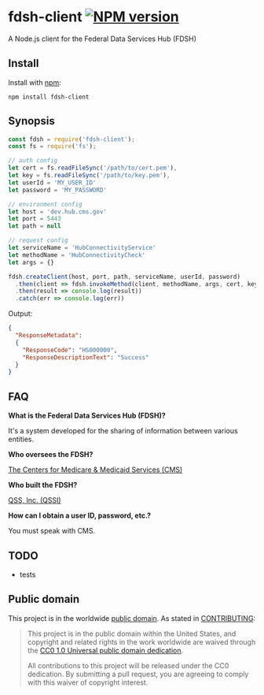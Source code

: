 # fdsh-client [![NPM version][npm-image]][npm-url]

A Node.js client for the Federal Data Services Hub (FDSH)


## Install

Install with [npm](http://github.com/isaacs/npm):

```
npm install fdsh-client
```

## Synopsis

```javascript
const fdsh = require('fdsh-client');
const fs = require('fs');

// auth config
let cert = fs.readFileSync('/path/to/cert.pem'),
let key = fs.readFileSync('/path/to/key.pem'),
let userId = 'MY_USER_ID'
let password = 'MY_PASSWORD'

// environment config
let host = 'dev.hub.cms.gov'
let port = 5443
let path = null

// request config
let serviceName = 'HubConnectivityService'
let methodName = 'HubConnectivityCheck'
let args = {}

fdsh.createClient(host, port, path, serviceName, userId, password)
  .then(client => fdsh.invokeMethod(client, methodName, args, cert, key))
  .then(result => console.log(result))
  .catch(err => console.log(err))
```

Output:
```JSON
{
  "ResponseMetadata":
  {
    "ResponseCode": "HS000000",
    "ResponseDescriptionText": "Success"
  }
}
```

## FAQ

__What is the Federal Data Services Hub (FDSH)?__

It's a system developed for the sharing of information between various entities.

__Who oversees the FDSH?__

[The Centers for Medicare & Medicaid Services (CMS)](https://www.cms.gov/)

__Who built the FDSH?__

[QSS, Inc. (QSSI)](http://www.qssinc.com/)

__How can I obtain a user ID, password, etc.?__

You must speak with CMS.

## TODO
* tests

## Public domain

This project is in the worldwide [public domain](LICENSE.md). As stated in [CONTRIBUTING](CONTRIBUTING.md):

> This project is in the public domain within the United States, and copyright and related rights in the work worldwide are waived through the [CC0 1.0 Universal public domain dedication](https://creativecommons.org/publicdomain/zero/1.0/).
>
> All contributions to this project will be released under the CC0 dedication. By submitting a pull request, you are agreeing to comply with this waiver of copyright interest.


[npm-url]: https://npmjs.org/package/fdsh-client
[npm-image]: http://img.shields.io/npm/v/fdsh-client.svg
